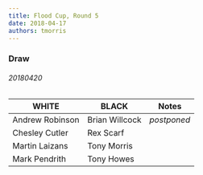 ```yaml
---
title: Flood Cup, Round 5
date: 2018-04-17
authors: tmorris
---
```


### Draw

###### 20180420

| WHITE           | BLACK           | Notes       |
| --------------- | --------------- | ----------- |
| Andrew Robinson | Brian Willcock  | *postponed* |
| Chesley Cutler  | Rex Scarf       |             |
| Martin Laizans  | Tony Morris     |             |
| Mark Pendrith   | Tony Howes      |             |
